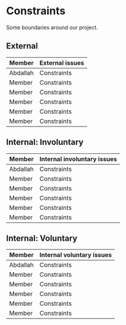 <!-- this template is for inspiration, feel free to change it however you like! -->

# Constraints

Some boundaries around our project.

## External

<!--
  constraints coming from the outside that your team has no control over:
  - project deadlines
  - number of unit tests required to pass a code review
  - technologies (sometimes a client will tell you what to use)
  - power or connectivity
  - ...
-->

| Member      | External issues  |
| ----------- | ----------- |
| Abdallah    | Constraints  |
| Member   | Constraints        |
| Member   | Constraints        |
| Member   | Constraints        |
| Member   | Constraints        |
| Member   | Constraints        |

## Internal: Involuntary

<!--
  constraints that come from within your team, and you have no control over:
  - each of your individual skill levels
  - amount of time available to work on the project
-->

| Member      | Internal involuntary issues  |
| ----------- | ----------- |
| Abdallah | Constraints |
| Member   | Constraints        |
| Member   | Constraints        |
| Member   | Constraints        |
| Member   | Constraints        |
| Member   | Constraints        |

## Internal: Voluntary

<!--
  constraints that your team decided on to help scope the project. they may include:
  - coding style & conventions
  - agree on a code review checklist for the project repository
  - the number of hours you want to spend working
  - only using the colors black and white
-->
| Member      | Internal voluntary issues  |
| ----------- | ----------- |
| Abdallah | Constraints |
| Member   | Constraints        |
| Member   | Constraints        |
| Member   | Constraints        |
| Member   | Constraints        |
| Member   | Constraints        |
